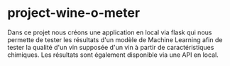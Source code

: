 # project-wine-o-meter


Dans ce projet nous créons une application en local via flask qui nous permette de tester les résultats d'un modèle de Machine Learning
afin de tester la qualité d'un vin supposée d'un vin à partir de caractéristiques chimiques.
Les résultats sont également disponible via une API en local.
